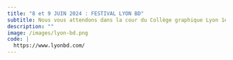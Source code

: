 ```yaml
---
title: "8 et 9 JUIN 2024 : FESTIVAL LYON BD"
subtitle: Nous vous attendons dans la cour du Collège graphique Lyon 1er)
description: ""
image: /images/lyon-bd.png
code: |
  https://www.lyonbd.com/
---
```


